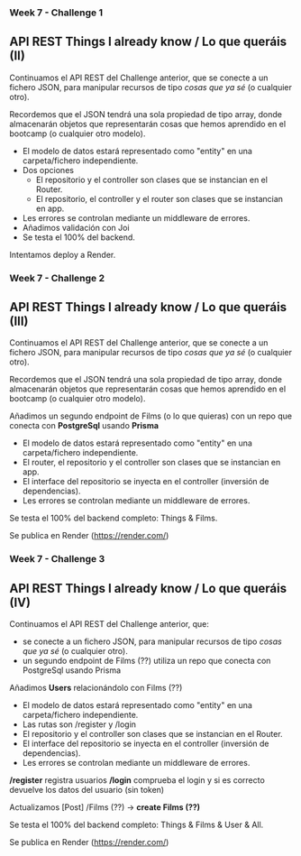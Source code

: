 ### Week 7 - Challenge 1

## API REST Things I already know / Lo que queráis (II)

Continuamos el API REST del Challenge anterior, que se conecte a un fichero JSON, para manipular recursos de tipo _cosas que ya sé_ (o cualquier otro).

Recordemos que el JSON tendrá una sola propiedad de tipo array, donde almacenarán objetos que representarán cosas que hemos aprendido en el bootcamp (o cualquier otro modelo).

- El modelo de datos estará representado como "entity" en una carpeta/fichero independiente.
- Dos opciones
  - El repositorio y el controller son clases que se instancian en el Router.
  - El repositorio, el controller y el router son clases que se instancian en app.
- Les errores se controlan mediante un middleware de errores.
- Añadimos validación con Joi
- Se testa el 100% del backend.

Intentamos deploy a Render.

### Week 7 - Challenge 2

## API REST Things I already know / Lo que queráis (III)

Continuamos el API REST del Challenge anterior, que se conecte a un fichero JSON, para manipular recursos de tipo _cosas que ya sé_ (o cualquier otro).

Recordemos que el JSON tendrá una sola propiedad de tipo array, donde almacenarán objetos que representarán cosas que hemos aprendido en el bootcamp (o cualquier otro modelo).

Añadimos un segundo endpoint de Films (o lo que quieras) con un repo que conecta con **PostgreSql** usando **Prisma**

- El modelo de datos estará representado como "entity" en una carpeta/fichero independiente.
- El router, el repositorio y el controller son clases que se instancian en app.
- El interface del repositorio se inyecta en el controller (inversión de dependencias).
- Les errores se controlan mediante un middleware de errores.

Se testa el 100% del backend completo: Things & Films.

Se publica en Render (https://render.com/)

### Week 7 - Challenge 3

## API REST Things I already know / Lo que queráis (IV)

Continuamos el API REST del Challenge anterior, que:

- se conecte a un fichero JSON, para manipular recursos de tipo _cosas que ya sé_ (o cualquier otro).
- un segundo endpoint de Films (??) utiliza un repo que conecta con PostgreSql usando Prisma

Añadimos **Users** relacionándolo con Films (??)

- El modelo de datos estará representado como "entity" en una carpeta/fichero independiente.
- Las rutas son /register y /login
- El repositorio y el controller son clases que se instancian en el Router.
- El interface del repositorio se inyecta en el controller (inversión de dependencias).
- Les errores se controlan mediante un middleware de errores.

**/register** registra usuarios
**/login** comprueba el login y si es correcto devuelve los datos del usuario (sin token)

Actualizamos [Post] /Films (??) -> **create Films (??)**

Se testa el 100% del backend completo: Things & Films & User & All.

Se publica en Render (https://render.com/)
